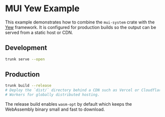 # MUI Yew Example

This example demonstrates how to combine the `mui-system` crate with the
[Yew](https://yew.rs) framework.  It is configured for production builds so the
output can be served from a static host or CDN.

## Development

```bash
trunk serve --open
```

## Production

```bash
trunk build --release
# Deploy the `dist/` directory behind a CDN such as Vercel or Cloudflare
# Workers for globally distributed hosting.
```

The release build enables `wasm-opt` by default which keeps the WebAssembly
binary small and fast to download.
